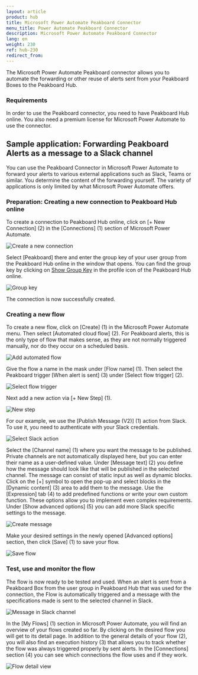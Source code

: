 ```yaml
---
layout: article
product: hub
title: Microsoft Power Automate Peakboard Connector
menu_title: Power Automate Peakboard Connector
description: Microsoft Power Automate Peakboard Connector
lang: en
weight: 230
ref: hub-230
redirect_from:
---
```


The Microsoft Power Automate Peakboard connector allows you to automate the forwarding or other reuse of alerts sent from your Peakboard Boxes to the Peakboard Hub.

### Requirements

In order to use the Peakboard connector, you need to have Peakboard Hub online.
You also need a premium license for Microsoft Power Automate to use the connector.

## Sample application: Forwarding Peakboard Alerts as a message to a Slack channel

You can use the Peakboard Connector in Microsoft Power Automate to forward your alerts to various external applications such as Slack, Teams or similar.
You determine the content of the forwarding yourself. The variety of applications is only limited by what Microsoft Power Automate offers.

### Preparation: Creating a new connection to Peakboard Hub online

To create a connection to Peakboard Hub online, click on [+ New Connection] (2) in the [Connections] (1) section of Microsoft Power Automate.

![Create a new connection](/assets/images/hub/en_hub_powerautomate-01.png)

Select [Peakboard] there and enter the group key of your user group from the Peakboard Hub online in the window that opens.
You can find the group key by clicking on [Show Group Key](/hub/Peakboard_Hub_online/de-get-started-online.html) in the profile icon of the Peakboard Hub online.

![Group key](/assets/images/hub/de_hub_powerautomate-02.png)

The connection is now successfully created.

### Creating a new flow

To create a new flow, click on [Create] (1) in the Microsoft Power Automate menu. Then select [Automated cloud flow] (2). For Peakboard alerts, this is the only type of flow that makes sense, as they are not normally triggered manually, nor do they occur on a scheduled basis.

![Add automated flow](/assets/images/hub/en_hub_powerautomate-03.png)

Give the flow a name in the mask under [Flow name] (1). Then select the Peakboard trigger [When alert is sent] (3) under [Select flow trigger] (2).

![Select flow trigger](/assets/images/hub/en_hub_powerautomate-04.png)

Next add a new action via [+ New Step] (1).

![New step](/assets/images/hub/en_hub_powerautomate-05.png)

For our example, we use the [Publish Message (V2)] (1) action from Slack.
To use it, you need to authenticate with your Slack credentials.

![Select Slack action](/assets/images/hub/en_hub_powerautomate-06.png)

Select the [Channel name] (1) where you want the message to be published. Private channels are not automatically displayed here, but you can enter their name as a user-defined value.
Under [Message text] (2) you define how the message should look like that will be published in the selected channel.
The message can consist of static input as well as dynamic blocks.
Click on the [+] symbol to open the pop-up and select blocks in the [Dynamic content] (3) area to add them to the message.
Use the [Expression] tab (4) to add predefined functions or write your own custom function. These options allow you to implement even complex requirements.
Under [Show advanced options] (5) you can add more Slack specific settings to the message.

![Create message](/assets/images/hub/en_hub_powerautomate-07.png)

Make your desired settings in the newly opened [Advanced options] section, then click [Save] (1) to save your flow.

![Save flow](/assets/images/hub/en_hub_powerautomate-08.png)

### Test, use and monitor the flow

The flow is now ready to be tested and used.
When an alert is sent from a Peakboard Box from the user group in Peakboard Hub that was used for the connection, the Flow is automatically triggered and a message with the specifications made is sent to the selected channel in Slack.

![Message in Slack channel](/assets/images/hub/en_hub_powerautomate-09.png)

In the [My Flows] (1) section in Microsoft Power Automate, you will find an overview of your flows created so far. By clicking on the desired flow you will get to its detail page. In addition to the general details of your flow (2), you will also find an execution history (3) that allows you to track whether the flow was always triggered properly by sent alerts.
In the [Connections] section (4) you can see which connections the flow uses and if they work.

![Flow detail view](/assets/images/hub/en_hub_powerautomate-10.png)
